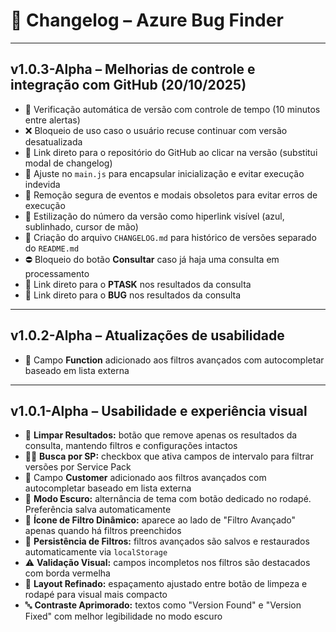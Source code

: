 # 📜 Changelog – Azure Bug Finder

---

## v1.0.3-Alpha – Melhorias de controle e integração com GitHub (20/10/2025)

- 🔄 Verificação automática de versão com controle de tempo (10 minutos entre alertas)
- ❌ Bloqueio de uso caso o usuário recuse continuar com versão desatualizada
- 🔗 Link direto para o repositório do GitHub ao clicar na versão (substitui modal de changelog)
- 🧠 Ajuste no `main.js` para encapsular inicialização e evitar execução indevida
- 🧹 Remoção segura de eventos e modais obsoletos para evitar erros de execução
- 🔗 Estilização do número da versão como hiperlink visível (azul, sublinhado, cursor de mão)
- 📄 Criação do arquivo `CHANGELOG.md` para histórico de versões separado do `README.md`
- ⛔ Bloqueio do botão **Consultar** caso já haja uma consulta em processamento
- 🔗 Link direto para o **PTASK** nos resultados da consulta
- 🔗 Link direto para o **BUG** nos resultados da consulta

---

## v1.0.2-Alpha – Atualizações de usabilidade

- 🧩 Campo **Function** adicionado aos filtros avançados com autocompletar baseado em lista externa

---

## v1.0.1-Alpha – Usabilidade e experiência visual

- 🧹 **Limpar Resultados:** botão que remove apenas os resultados da consulta, mantendo filtros e configurações intactos
- 🕵️‍♂️ **Busca por SP:** checkbox que ativa campos de intervalo para filtrar versões por Service Pack
- 🧩 Campo **Customer** adicionado aos filtros avançados com autocompletar baseado em lista externa
- 🌙 **Modo Escuro:** alternância de tema com botão dedicado no rodapé. Preferência salva automaticamente
- 🎯 **Ícone de Filtro Dinâmico:** aparece ao lado de "Filtro Avançado" apenas quando há filtros preenchidos
- 💾 **Persistência de Filtros:** filtros avançados são salvos e restaurados automaticamente via `localStorage`
- ⚠️ **Validação Visual:** campos incompletos nos filtros são destacados com borda vermelha
- 📐 **Layout Refinado:** espaçamento ajustado entre botão de limpeza e rodapé para visual mais compacto
- 🔤 **Contraste Aprimorado:** textos como "Version Found" e "Version Fixed" com melhor legibilidade no modo escuro

